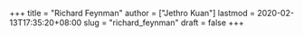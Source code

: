 +++
title = "Richard Feynman"
author = ["Jethro Kuan"]
lastmod = 2020-02-13T17:35:20+08:00
slug = "richard_feynman"
draft = false
+++

